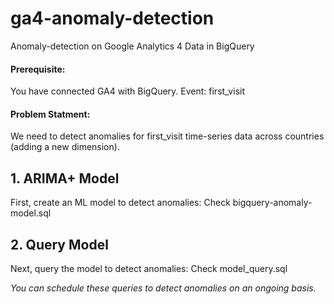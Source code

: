 # ga4-anomaly-detection
Anomaly-detection on Google Analytics 4 Data in BigQuery

#### Prerequisite:
You have connected GA4 with BigQuery.
Event: first_visit

#### Problem Statment: 
We need to detect anomalies for first_visit time-series data across countries (adding a new dimension).


## 1. ARIMA+ Model
First, create an ML model to detect anomalies: Check bigquery-anomaly-model.sql


## 2. Query Model
Next, query the model to detect anomalies: Check model_query.sql


_You can schedule these queries to detect anomalies on an ongoing basis._
